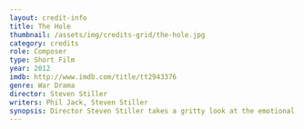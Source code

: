 ```yaml
---
layout: credit-info
title: The Hole
thumbnail: /assets/img/credits-grid/the-hole.jpg
category: credits
role: Composer
type: Short Film
year: 2012
imdb: http://www.imdb.com/title/tt2943376
genre: War Drama
director: Steven Stiller
writers: Phil Jack, Steven Stiller
synopsis: Director Steven Stiller takes a gritty look at the emotional journey of a Canadian World War Two soldier as he must decide between survival and self sacrifice.
---
```



